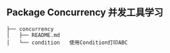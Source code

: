## Package Concurrency 并发工具学习
```
├── concurrency
│   ├── README.md
│   └── condition   使用Condition打印ABC
```